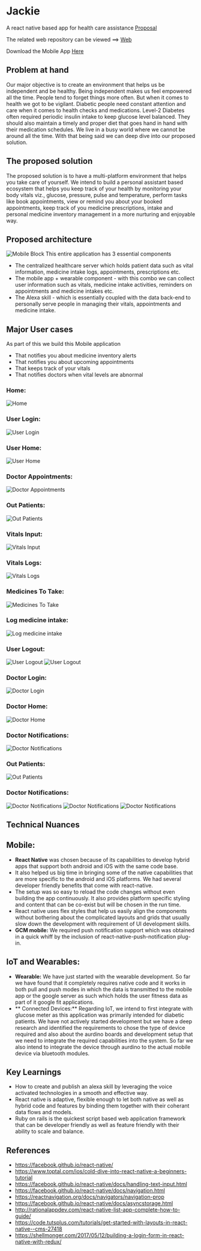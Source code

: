 # Jackie
A react native based app for health care assistance [Proposal](https://github.com/rajagopal28/healthcare-server/blob/master/proposal.md)

The related web repository can be viewed ==> [Web](https://github.com/rajagopal28/healthcare-server)

Download the Mobile App [Here](https://file.ac/h-50abi7Tj0/com.jackie.ai.apk)
## Problem at hand
Our major objective is to create an environment that helps us be independent and be healthy. Being independent makes us feel empowered all the time. People tend to forget things more often. But when it comes to health we got to be vigilant. Diabetic people need constant attention and care when it comes to health checks and medications. Level-2 Diabetes often required periodic insulin intake to keep glucose level balanced. They should also maintain a timely and proper diet that goes hand in hand with their medication schedules. We live in a busy world where we cannot be around all the time. With that being said we can deep dive into our proposed solution.

## The proposed solution
The proposed solution is to have a multi-platform environment that helps you take care of yourself. We intend to build a personal assistant based ecosystem that helps you keep track of your health by monitoring your body vitals viz., glucose, pressure, pulse and temperature, perform tasks like book appointments, view or remind you about your booked appointments, keep track of you medicine prescriptions, intake and personal medicine inventory management in a more nurturing and enjoyable way.


## Proposed architecture
![Mobile Block](https://file.ac/h-50abi7Tj0/image01.png)
This entire application has 3 essential components
- The centralized healthcare server which holds patient data such as vital information, medicine intake logs, appointments, prescriptions etc.
- The mobile app + wearable component - with this combo we can collect user information such as vitals, medicine intake activities, reminders on appointments and medicine intakes etc.
- The Alexa skill - which is essentially coupled with the data back-end to personally serve people in managing their vitals, appointments and medicine intake.


## Major User cases
As part of this we build this Mobile application
- That notifies you about medicine inventory alerts
- That notifies you about upcoming appointments
- That keeps track of your vitals
- That notifies doctors when vital levels are abnormal

### Home:
![Home](https://file.ac/h-50abi7Tj0/image300.png)
### User Login:
![User Login](https://file.ac/h-50abi7Tj0/image301.png)
### User Home:
![User Home](https://file.ac/h-50abi7Tj0/image302.png)
### Doctor Appointments:
![Doctor Appointments](https://file.ac/h-50abi7Tj0/image303.png)
### Out Patients:
![Out Patients](https://file.ac/h-50abi7Tj0/image304.png)
### Vitals Input:
![Vitals Input](https://file.ac/h-50abi7Tj0/image305.png)
### Vitals Logs:
![Vitals Logs](https://file.ac/h-50abi7Tj0/image306.png)
### Medicines To Take:
![Medicines To Take](https://file.ac/h-50abi7Tj0/image307.png)
### Log medicine intake:
![Log medicine intake](https://file.ac/h-50abi7Tj0/image308.png)
### User Logout:
![User Logout](https://file.ac/h-50abi7Tj0/image309.png)
![User Logout](https://file.ac/h-50abi7Tj0/image310.png)
### Doctor Login:
![Doctor Login](https://file.ac/h-50abi7Tj0/image311.png)
### Doctor Home:
![Doctor Home](https://file.ac/h-50abi7Tj0/image312.png)
### Doctor Notifications:
![Doctor Notifications](https://file.ac/h-50abi7Tj0/image313.png)
### Out Patients:
![Out Patients](https://file.ac/h-50abi7Tj0/image314.png)
### Doctor Notifications:
![Doctor Notifications](https://file.ac/h-50abi7Tj0/image315.png)
![Doctor Notifications](https://file.ac/h-50abi7Tj0/image316.png)
![Doctor Notifications](https://file.ac/h-50abi7Tj0/image317.png)
## Technical Nuances
## Mobile:
* **React Native** was chosen because of its capabilities to develop hybrid apps that support both android and iOS with the same code base.
* It also helped us big time in bringing some of the native capabilities that are more specific to the android and iOS platforms. We had several developer friendly benefits that come with react-native.
* The setup was so easy to reload the code changes without even building the app continuously. It also provides platform specific styling and content that can be co-exist but will be chosen in the run time.
* React native uses flex styles that help us easily align the components without bothering about the complicated layouts and grids that usually slow down the development with requirement of UI development skills.
* **GCM mobile:** We required push notification support which was obtained in a quick whiff by the inclusion of react-native-push-notification plug-in.  
## IoT and Wearables:
* **Wearable:** We have just started with the wearable development. So far we have found that it completely requires native code and it works in both pull and push modes in which the data is transmitted to the mobile app or the google server as such which holds the user fitness data as part of it google fit applications.
* ** Connected Devices:** Regarding IoT, we intend to first integrate with glucose meter as this application was primarily intended for diabetic patients. We have not actively started development but we have a deep research and identified the requirements to chose the type of device required and also about the aurdino boards and development setup that we need to integrate the required capabilities into the system. So far we also intend to integrate the device through aurdino to the actual mobile device via bluetooth modules.


## Key Learnings
- How to create and publish an alexa skill by leveraging the voice activated technologies in a smooth and effective way.
- React native is adaptive, flexible enough to let both native as well as hybrid code and features by binding them together with their coherant data flows and models.
- Ruby on rails is the quickest script based web application framework that can be developer friendly as well as feature friendly with their ability to scale and balance.

## References
- https://facebook.github.io/react-native/
- https://www.toptal.com/ios/cold-dive-into-react-native-a-beginners-tutorial
- https://facebook.github.io/react-native/docs/handling-text-input.html
- https://facebook.github.io/react-native/docs/navigation.html
- https://reactnavigation.org/docs/navigators/navigation-prop
- https://facebook.github.io/react-native/docs/asyncstorage.html
- http://rationalappdev.com/react-native-list-app-complete-how-to-guide/
- https://code.tutsplus.com/tutorials/get-started-with-layouts-in-react-native--cms-27418
- https://shellmonger.com/2017/05/12/building-a-login-form-in-react-native-with-redux/
